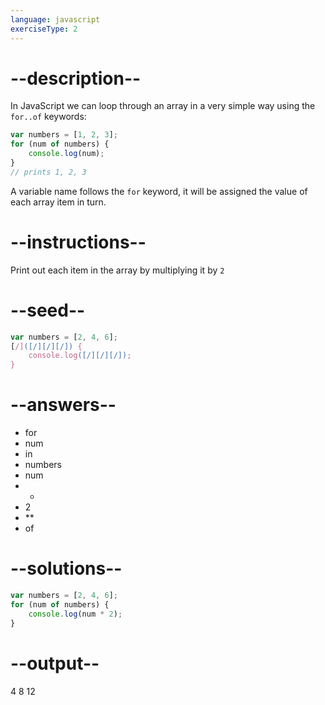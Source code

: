 ```yaml
---
language: javascript
exerciseType: 2
---
```


# --description--

In JavaScript we can loop through an array in a very simple way using the `for..of` keywords:
```javascript
var numbers = [1, 2, 3];
for (num of numbers) {
	console.log(num);
}
// prints 1, 2, 3 
```
A variable name follows the `for` keyword, it will be assigned the value of each array item in turn.

# --instructions--

Print out each item in the array by multiplying it by `2`

# --seed--

```javascript
var numbers = [2, 4, 6];
[/]([/][/][/]) {
    console.log([/][/][/]);
}
```

# --answers--

- for 
- num 
- in 
- numbers
- num 
- * 
- 2
- ** 
- of 

# --solutions--

```javascript
var numbers = [2, 4, 6];
for (num of numbers) {
    console.log(num * 2);
}
```

# --output--

4
8
12
